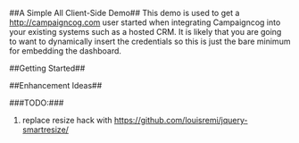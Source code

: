 ##A Simple All Client-Side Demo##
This demo is used to get a http://campaigncog.com user started when integrating Campaigncog into your existing systems such as a hosted CRM. It is likely that you are going to want to dynamically insert the credentials so this is just the bare minimum for embedding the dashboard.

##Getting Started##

##Enhancement Ideas##

###TODO:###
1. replace resize hack with https://github.com/louisremi/jquery-smartresize/
